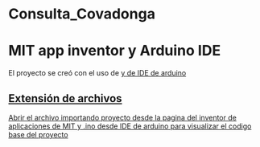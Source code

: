 # Consulta_Covadonga
<html>
  <h1>MIT app inventor y Arduino IDE</h1>
  <p>El proyecto se creó con el uso de <a href="https://appinventor.mit.edu/" title="app inventor de MIT"> y de IDE de arduino
  <h2>Extensión de archivos</h2>
    <p>Abrir el archivo importando proyecto desde la pagina del inventor de aplicaciones de MIT y .ino desde IDE de arduino para visualizar el codigo base del proyecto</p>
    
</html>
